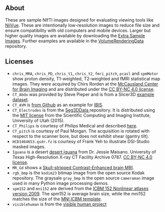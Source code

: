 ## About

These are sample NIfTI images designed for evaluating viewing tools like [NiiVue](https://github.com/niivue/niivue). These are intentionally low-resolution images to reduce file size and ensure compatibility with old computers and mobile devices. Larger but higher quality images are available by downloading the [Extra Sample Images](https://www.nitrc.org/projects/mricrogl). Further examples are available in the [VolumeRenderingData](https://github.com/neurolabusc/VolumeRenderingData) repository.

## Licenses

 - `chris_MRA`, `chris_PD`, `chris_t1`, `chris_t2`, `fmri_pitch`, `pcasl` and `spmMotor` show proton density, T1-weighted, T2-weighted and fMRI statistical map images. They were acquired by Chirs Rorden at the [McCausland Center for Brain Imaging](https://www.mccauslandcenter.sc.edu) and are distributed under the [CC BY-NC 4.0 license](https://creativecommons.org/licenses/by-nc/4.0/).
 - `CT_Abdo` was provided by Steve Pieper and is from a Slicer3D [example dataset](https://www.slicer.org/wiki/File:CTA-cardio.nrrd).
 - `CT_AVM` is [from Github](https://github.com/IbisNeuronav/PRISMDatabase) as an example for [IBIS](https://pubmed.ncbi.nlm.nih.gov/27581336/).
 - `CT_Electrodes` is from the [Seg3DData ](https://github.com/CIBC-Internal/Seg3DData) repository. It is distributed using the [MIT license](https://opensource.org/licenses/MIT) from the Scientific Computing and Imaging Institute, University of Utah (2015).
 - `CT_Philips` is courtesy of Philips Medical and described [here](https://www.nitrc.org/plugins/mwiki/index.php/dcm2nii:MainPage#Computed_Tomography_.28CT.2C_CAT.29).
 - `CT_pitch` is courtesy of Paul Morgan. The acquisition is rotated with respect to the scanner bore, but does not exhibit shear (gantry tilt).
 - `HCD1464653.qsdr.fz` is courtesy of Frank Yeh to illustrate DSI-Studio masked images.
 - `Iguana` is a desert [desert iguana](http://digimorph.org/specimens/Dipsosaurus_dorsalis/) from Dr. Jessie Maisano. University of Texas High-Resolution X-ray CT Facility Archive 0787. [CC BY-NC 4.0 license](https://creativecommons.org/licenses/by-nc/4.0/).
 - `MR_Gd` shows a [Skull-stripped Contrast-Enhanced brain MRI](https://figshare.com/articles/dataset/Skull-stripped_Contrast-Enhanced_MRI_Datasets/7472168).
 - `rgb_bmp` is the `kodim23` bitmap image from the open source Kodak repository. The graysale `gray_bmp` is the open source `cameraman` image used in many Python image processing demos.
 - `spm152` and `mni152` are derived from the [ICBM 152 Nonlinear atlases version 2009](https://www.bic.mni.mcgill.ca/ServicesAtlases/ICBM152NLin2009). The spm152 is average brain size, while the mni152 matches the size of the [MNI ICBM template](https://www.ncbi.nlm.nih.gov/pmc/articles/PMC6050588/).
 - `visiblehuman` is from the [visible human project](https://www.nlm.nih.gov/research/visible/visible_human.html)